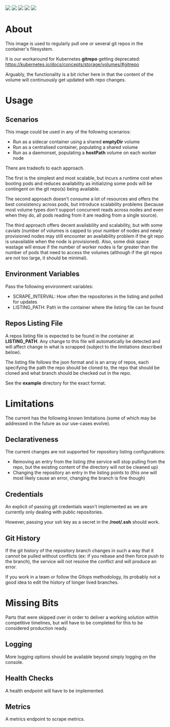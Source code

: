 ![](https://github.com/Ferlab-Ste-Justine/git-autosync/workflows/Build/badge.svg)
![](https://github.com/Ferlab-Ste-Justine/git-autosync/workflows/Publish%20Image%20Using%20Commit%20Hash/badge.svg)
![](https://github.com/Ferlab-Ste-Justine/git-autosync/workflows/Lint%20Check/badge.svg)
![](https://github.com/Ferlab-Ste-Justine/git-autosync/workflows/Functional%20Tests/badge.svg)
![](https://github.com/Ferlab-Ste-Justine/git-autosync/workflows/Dependencies%20Audit/badge.svg)


# About 

This image is used to regularly pull one or several git repos in the container's filesystem.

It is our workaround for Kubernetes **gitrepo** getting deprecated: https://kubernetes.io/docs/concepts/storage/volumes/#gitrepo

Arguably, the functionality is a bit richer here in that the content of the volume will continuously get updated with repo changes.

# Usage

## Scenarios

This image could be used in any of the following scenarios:
- Run as a sidecar container using a shared **emptyDir** volume
- Run as a centralised container, populating a shared volume
- Run as a daemonset, populating a **hostPath** volume on each worker node

There are tradeofs to each approach. 

The first is the simplest and most scalable, but incurs a runtime cost when booting pods and reduces availability as initializing some pods will be contingent on the git repo(s) being available.

The second approach doesn't consume a lot of resources and offers the best consistency across pods, but introduce scalability problems (because most volume types don't support concurrent reads across nodes and even when they do, all pods reading from it are reading from a single source).

The third approach offers decent availability and scalability, but with some caviats (number of volumes is capped to your number of nodes and newly provisioned nodes may still encounter an availability problem if the git repo is unavailable when the node is provisioned). Also, some disk space wastage will ensue if the number of worker nodes is far greater than the number of pods that need to access the volumes (although if the git repos are not too large, it should be minimal).

## Environment Variables

Pass the following environment variables:
- SCRAPE_INTERVAL: How often the repositories in the listing and polled for updates
- LISTING_PATH: Path in the container where the listing file can be found

## Repos Listing File

A repos listing file is expected to be found in the container at **LISTING_PATH**. Any change to this file will automatically be detected and will affect change in what is scrapped (subject to the limitations described below).

The listing file follows the json format and is an array of repos, each specifying the path the repo should be cloned to, the repo that should be cloned and what branch should be checked out in the repo.

See the **example** directory for the exact format.

# Limitations

The current has the following known limitations (some of which may be addressed in the future as our use-cases evolve).

## Declarativeness

The current changes are not supported for repository listing configurations:
- Removing an entry from the listing (the service will stop pulling from the repo, but the existing content of the directory will not be cleaned up)
- Changing the repository an entry in the listing points to (this one will most likely cause an error, changing the branch is fine though)

## Credentials

An explicit of passing git credentials wasn't implemented as we are currently only dealing with public repositories.

However, passing your ssh key as a secret in the **/root/.ssh** should work.

## Git History

If the git history of the repository branch changes in such a way that it cannot be pulled without conflicts (ex: if you rebase and then force push to the branch), the service will not resolve the conflict and will produce an error.

If you work in a team or follow the Gitops methodology, its probably not a good idea to edit the history of longer lived branches.

# Missing Bits

Parts that were skipped over in order to deliver a working solution within competitive timelines, but will have to be completed for this to be considered production ready.

## Logging

More logging options should be available beyond simply logging on the console.

## Health Checks

A health endpoint will have to be implemented.

## Metrics

A metrics endpoint to scrape metrics.